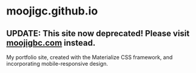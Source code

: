 # moojigc.github.io

## **UPDATE: This site now deprecated! Please visit [moojigbc.com](https://www.moojigbc.com) instead.**

My portfolio site, created with the Materialize CSS framework, and incorporating mobile-responsive design.
